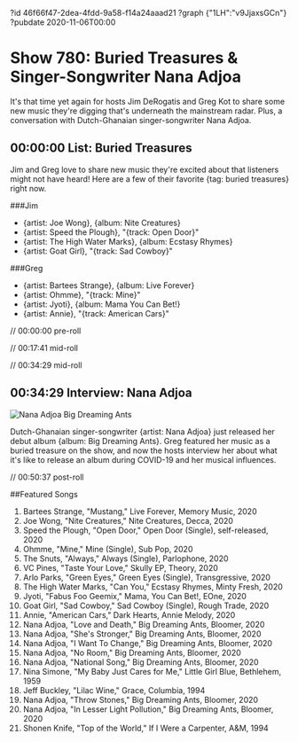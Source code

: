 ?id 46f66f47-2dea-4fdd-9a58-f14a24aaad21
?graph {"1LH":"v9JjaxsGCn"}
?pubdate 2020-11-06T00:00
# Show 780: Buried Treasures & Singer-Songwriter Nana Adjoa

It's that time yet again for hosts Jim DeRogatis and Greg Kot to share some new music they're digging that's underneath the mainstream radar. Plus, a conversation with Dutch-Ghanaian singer-songwriter Nana Adjoa.

## 00:00:00 List: Buried Treasures

Jim and Greg love to share new music they're excited about that listeners might not have heard! Here are a few of their favorite {tag: buried treasures} right now.


###Jim
- {artist: Joe Wong}, {album: Nite Creatures}
- {artist: Speed the Plough}, "{track: Open Door}"
- {artist: The High Water Marks}, {album: Ecstasy Rhymes}
- {artist: Goat Girl}, "{track: Sad Cowboy}" 


###Greg
- {artist: Bartees Strange}, {album: Live Forever}
- {artist: Ohmme}, "{track: Mine}"
- {artist: Jyoti}, {album: Mama You Can Bet!}
- {artist: Annie}, "{track: American Cars}"


// 00:00:00 pre-roll

// 00:17:41 mid-roll

// 00:34:29 mid-roll


## 00:34:29 Interview: Nana Adjoa

![Nana Adjoa Big Dreaming Ants](https://static.soundopinions.org/assets/780/1LH1.jpg)

Dutch-Ghanaian singer-songwriter {artist: Nana Adjoa} just released her debut album {album: Big Dreaming Ants}. Greg featured her music as a buried treasure on the show, and now the hosts interview her about what it's like to release an album during COVID-19 and her musical influences.


// 00:50:37 post-roll


##Featured Songs

1. Bartees Strange, "Mustang," Live Forever, Memory Music, 2020
1. Joe Wong, "Nite Creatures," Nite Creatures, Decca, 2020
1. Speed the Plough, "Open Door," Open Door (Single), self-released, 2020
1. Ohmme, "Mine," Mine (Single), Sub Pop, 2020
1. The Snuts, "Always," Always (Single), Parlophone, 2020
1. VC Pines, "Taste Your Love," Skully EP, Theory, 2020
1. Arlo Parks, "Green Eyes," Green Eyes (Single), Transgressive, 2020
1. The High Water Marks, "Can You," Ecstasy Rhymes, Minty Fresh, 2020
1. Jyoti, "Fabus Foo Geemix," Mama, You Can Bet!, EOne, 2020
1. Goat Girl, "Sad Cowboy," Sad Cowboy (Single), Rough Trade, 2020
1. Annie, "American Cars," Dark Hearts, Annie Melody, 2020
1. Nana Adjoa, "Love and Death," Big Dreaming Ants, Bloomer, 2020
1. Nana Adjoa, "She's Stronger," Big Dreaming Ants, Bloomer, 2020
1. Nana Adjoa, "I Want To Change," Big Dreaming Ants, Bloomer, 2020
1. Nana Adjoa, "No Room," Big Dreaming Ants, Bloomer, 2020
1. Nana Adjoa, "National Song," Big Dreaming Ants, Bloomer, 2020
1. Nina Simone, "My Baby Just Cares for Me," Little Girl Blue, Bethlehem, 1959
1. Jeff Buckley, "Lilac Wine," Grace, Columbia, 1994
1. Nana Adjoa, "Throw Stones," Big Dreaming Ants, Bloomer, 2020
1. Nana Adjoa, "In Lesser Light Pollution," Big Dreaming Ants, Bloomer, 2020
1. Shonen Knife, "Top of the World," If I Were a Carpenter, A&M, 1994
